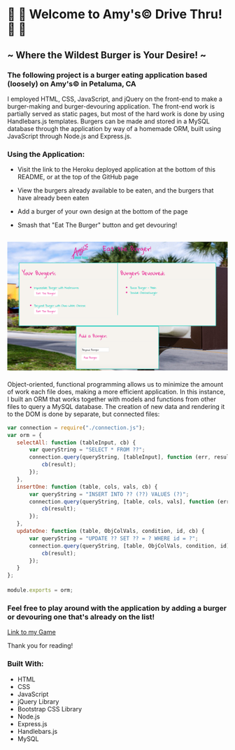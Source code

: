 # :hamburger: :fries: Welcome to Amy's© Drive Thru! :fries: :hamburger:

## ~ Where the Wildest Burger is Your Desire! ~

### The following project is a burger eating application based (loosely) on Amy's© in Petaluma, CA

I employed HTML, CSS, JavaScript, and jQuery on the front-end to make a burger-making and burger-devouring application. The front-end work is partially served as static pages, but most of the hard work is done by using Handlebars.js templates. Burgers can be made and stored in a MySQL database through the application by way of a homemade ORM, built using JavaScript through Node.js and Express.js.

### Using the Application:

* Visit the link to the Heroku deployed application at the bottom of this README, or at the top of the GitHub page

* View the burgers already available to be eaten, and the burgers that have already been eaten

* Add a burger of your own design at the bottom of the page

* Smash that "Eat The Burger" button and get devouring!

## ![Demo](EatTheBurgerDemo.png)

 Object-oriented, functional programming allows us to minimize the amount of work each file does, making a more efficient application. In this instance, I built an ORM that works together with models and functions from other files to query a MySQL database. The creation of new data and rendering it to the DOM is done by separate, but connected files:

 ``` javascript
var connection = require("./connection.js");
var orm = {
    selectAll: function (tableInput, cb) {
        var queryString = "SELECT * FROM ??";
        connection.query(queryString, [tableInput], function (err, result) {
            cb(result);
        });
    },
    insertOne: function (table, cols, vals, cb) {
        var queryString = "INSERT INTO ?? (??) VALUES (?)";
        connection.query(queryString, [table, cols, vals], function (err, result) {
            cb(result);
        });
    },
    updateOne: function (table, ObjColVals, condition, id, cb) {
        var queryString = "UPDATE ?? SET ?? = ? WHERE id = ?";
        connection.query(queryString, [table, ObjColVals, condition, id], function (err, result) {
            cb(result);
        });
    }
};

module.exports = orm;
 ```
### Feel free to play around with the application by adding a burger or devouring one that's already on the list!

[Link to my Game](https://eat-the-burger-express.herokuapp.com/)

Thank you for reading!

### Built With:
* HTML
* CSS
* JavaScript
* jQuery Library
* Bootstrap CSS Library
* Node.js
* Express.js
* Handlebars.js
* MySQL
